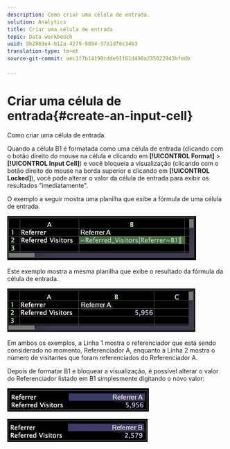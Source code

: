 ```yaml
---
description: Como criar uma célula de entrada.
solution: Analytics
title: Criar uma célula de entrada
topic: Data workbench
uuid: 9b2883e4-b12a-4279-9894-37a1df6c34b3
translation-type: tm+mt
source-git-commit: aec1f7b14198cdde91f61d490a235022943bfedb

---
```



# Criar uma célula de entrada{#create-an-input-cell}

Como criar uma célula de entrada.

Quando a célula B1 é formatada como uma célula de entrada (clicando com o botão direito do mouse na célula e clicando em **[!UICONTROL Format]** > **[!UICONTROL Input Cell]**) e você bloqueia a visualização (clicando com o botão direito do mouse na borda superior e clicando em **[!UICONTROL Locked]**), você pode alterar o valor da célula de entrada para exibir os resultados &quot;imediatamente&quot;.

O exemplo a seguir mostra uma planilha que exibe a fórmula de uma célula de entrada.

![](assets/vis_Worksheet_InputCell_formula.png)

Este exemplo mostra a mesma planilha que exibe o resultado da fórmula da célula de entrada.

![](assets/vis_Worksheet_InputCell.png)

Em ambos os exemplos, a Linha 1 mostra o referenciador que está sendo considerado no momento, Referenciador A, enquanto a Linha 2 mostra o número de visitantes que foram referenciados do Referenciador A.

Depois de formatar B1 e bloquear a visualização, é possível alterar o valor do Referenciador listado em B1 simplesmente digitando o novo valor:

![](assets/vis_Worksheet_InputCell_locked.png)

![](assets/vis_Worksheet_InputCell_locked_changed.png)

